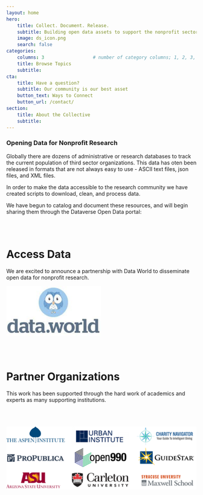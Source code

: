 ```yaml
---
layout: home
hero:
    title: Collect. Document. Release. 
    subtitle: Building open data assets to support the nonprofit sector.
    image: ds_icon.png
    search: false
categories:
    columns: 3                  # number of category columns; 1, 2, 3, 4
    title: Browse Topics
    subtitle:  
cta:
    title: Have a question?
    subtitle: Our community is our best asset
    button_text: Ways to Connect   
    button_url: /contact/ 
section:
    title: About the Collective
    subtitle: 
---
```



### Opening Data for Nonprofit Research

Globally there are dozens of administrative or research databases to track the current population of third sector organizations. This data has oten been released in formats that are not always easy to use - ASCII text files, json files, and XML files. 

In order to make the data accessible to the research community we have created scripts to download, clean, and process data. 

We have begun to catalog and document these resources, and will begin sharing them through the Dataverse Open Data portal:

<br>
<br>

# Access Data

We are excited to announce a partnership with Data World to disseminate open data for nonprofit research.

<img src="/assets/posts/dataworld.jpg" width="250"><br>

<br>
<br>


# Partner Organizations

This work has been supported through the hard work of academics and experts as many supporting institutions.

<br>
<br>

<img src="/assets/posts/logos.png" width="700"><br>




